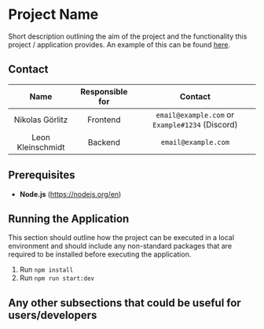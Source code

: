 # Project Name

Short description outlining the aim of the project and the functionality this project / application provides. 
An example of this can be found [here](https://github.com/vatger/teamspeak-station-bot).

## Contact

|        Name         | Responsible for |                      Contact                      |
|:-------------------:|:---------------:|:-------------------------------------------------:|
|   Nikolas Görlitz   |    Frontend     |  `email@example.com` or `Example#1234` (Discord)  |
|  Leon Kleinschmidt  |     Backend     |                `email@example.com`                |

## Prerequisites
- **Node.js** (https://nodejs.org/en)

## Running the Application

This section should outline how the project can be executed in a local environment and should
include any non-standard packages that are required to be installed before executing the
application.

1. Run `npm install`
2. Run `npm run start:dev`

## Any other subsections that could be useful for users/developers
